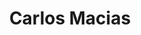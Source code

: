 ---
title: Carlos Macias
image: https://ca.slack-edge.com/T0KQTUZ2B-U590AEQQZ-373a1fa49c1f-512
description: "Software Engineer, Niantic"
linkedin: https://www.linkedin.com/in/carlosamacias
categories:
  - los-angeles
  - chapter-director
---